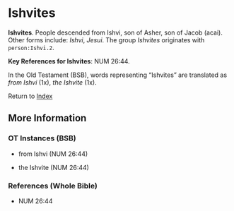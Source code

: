 # Ishvites
**Ishvites**. 
People descended from Ishvi, son of Asher, son of Jacob (acai). 
Other forms include: 
*Ishvi*, *Jesui*. 
The group _Ishvites_ originates with `person:Ishvi.2`. 


**Key References for Ishvites**: 
NUM 26:44. 


In the Old Testament (BSB), words representing “Ishvites” are translated as 
*from Ishvi* (1x), *the Ishvite* (1x). 




Return to [Index](00-Index.md)

## More Information

### OT Instances (BSB)

* from Ishvi (NUM 26:44)

* the Ishvite (NUM 26:44)



### References (Whole Bible)

* NUM 26:44



